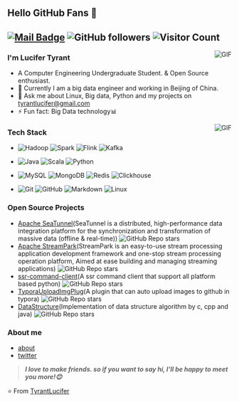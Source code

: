 [comment]: <> "# 模板合集：https://github.com/kautukkundan/Awesome-Profile-README-templates"

## Hello GitHub Fans 👋
[![Mail Badge](https://img.shields.io/badge/E--mail-tyrantlucifer%40apache.org-green.svg)](mailto:tyrantlucifer@apache.org)
![GitHub followers](https://img.shields.io/github/followers/tyrantlucifer?style=social)
![Visitor Count](https://komarev.com/ghpvc/?username=tyrantlucifer)
---

<img align="right" alt="GIF" src="https://github-readme-stats.vercel.app/api?username=tyrantlucifer" />

### I'm Lucifer Tyrant

- A Computer Engineering Undergraduate Student. & Open Source enthusiast.
- 🌱 Currently I am a big data engineer and working in Beijing of China.
- 💬 Ask me about Linux, Big data, Python and my projects on [tyrantlucifer@gmail.com](mailto:tyrantlucifer@gmail.com)
- ⚡ Fun fact: Big Data technology📊

<img align="right" alt="GIF" src="https://github-readme-stats.vercel.app/api/top-langs/?username=tyrantlucifer&layout=compact" />

### Tech Stack

- ![Hadoop](https://img.shields.io/badge/-Hadoop-333333?style=flat&logo=Apache%20Hadoop)
![Spark](https://img.shields.io/badge/-Spark-333333?style=flat&logo=Apache%20Spark)
![Flink](https://img.shields.io/badge/-Flink-333333?style=flat&logo=Apache%20Flink)
![Kafka](https://img.shields.io/badge/-Kafka-333333?style=flat&logo=Apache%20Kafka)

- ![Java](https://img.shields.io/badge/-Java-333333?style=flat&logo=Oracle)
![Scala](https://img.shields.io/badge/-Scala-333333?style=flat&logo=Scala)
![Python](https://img.shields.io/badge/-Python-333333?style=flat&logo=Python)

- ![MySQL](https://img.shields.io/badge/-MySQL-333333?style=flat&logo=mysql)
![MongoDB](https://img.shields.io/badge/-MongoDB-333333?style=flat&logo=mongodb)
![Redis](https://img.shields.io/badge/-Redis-333333?style=flat&logo=redis)
![Clickhouse](https://img.shields.io/badge/-Clisehouse-333333?style=flat&logo=clickhouse)

- ![Git](https://img.shields.io/badge/-Git-333333?style=flat&logo=git)
![GitHub](https://img.shields.io/badge/-GitHub-333333?style=flat&logo=github)
![Markdown](https://img.shields.io/badge/-Markdown-333333?style=flat&logo=markdown)
![Linux](https://img.shields.io/badge/-Linux-333333?style=flat&logo=Linux)

### Open Source Projects
- [Apache SeaTunnel](https://github.com/apache/incubator-seatunnel)(SeaTunnel is a distributed, high-performance data integration platform for the synchronization and transformation of massive data (offline & real-time)) ![GitHub Repo stars](https://img.shields.io/github/stars/apache/incubator-seatunnel?style=social)
- [Apache StreamPark](https://github.com/apache/incubator-streampark)(StreamPark is an easy-to-use stream processing application development framework and one-stop stream processing operation platform, Aimed at ease building and managing streaming applications) ![GitHub Repo stars](https://img.shields.io/github/stars/apache/incubator-streampark?style=social)
- [ssr-command-client](https://github.com/TyrantLucifer/ssr-command-client)(A ssr command client that support all platform based python) ![GitHub Repo stars](https://img.shields.io/github/stars/tyrantlucifer/ssr-command-client?style=social) 
- [TyporaUploadImgPlug](https://github.com/TyrantLucifer/TyporaUploadImgPlug)(A plugin that can auto upload images to github in typora) ![GitHub Repo stars](https://img.shields.io/github/stars/tyrantlucifer/TyporaUploadImgPlug?style=social)
- [DataStructure](https://github.com/TyrantLucifer/DataStructure)(Implementation of data structure algorithm by c, cpp and java) ![GitHub Repo stars](https://img.shields.io/github/stars/tyrantlucifer/DataStructure?style=social)

### About me

- [about](http://tyrantlucifer.com/about)
- [twitter](https://twitter.com/tyrantlucifer)

> ***I love to make friends. so if you want to say hi, I'll be happy to meet you more!😊***

⭐️ From [TyrantLucifer](https://github.com/TyrantLucifer)
